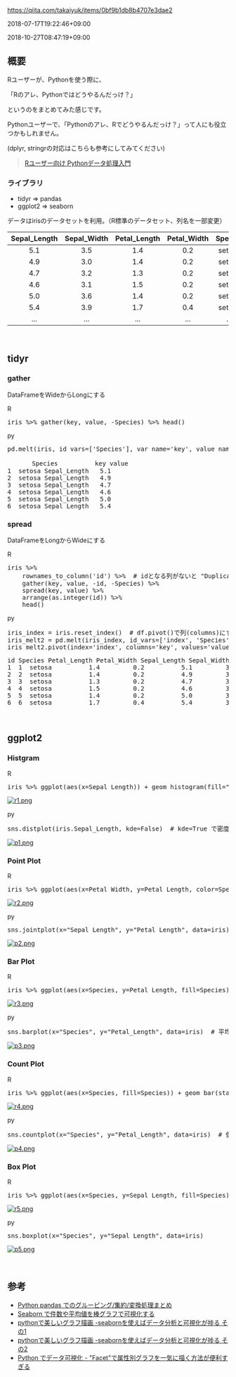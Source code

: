 https://qiita.com/takaiyuk/items/0bf9b1db8b4707e3dae2

2018-07-17T19:22:46+09:00

2018-10-27T08:47:19+09:00


<h2>
<span id="概要" class="fragment"></span><a href="#%E6%A6%82%E8%A6%81"><i class="fa fa-link"></i></a>概要</h2>

<p>Rユーザーが、Pythonを使う際に、</p>

<p>「Rのアレ、Pythonではどうやるんだっけ？」</p>

<p>というのをまとめてみた感じです。</p>

<p>Pythonユーザーで、「Pythonのアレ、Rでどうやるんだっけ？」って人にも役立つかもしれません。</p>

<p>(dplyr, stringrの対応はこちらも参考にしてみてください)</p>

<blockquote>
<p><a href="https://qiita.com/takaiyuk/items/4cb1708a3f886b3d2043" id="reference-23d0a75c48e06ee836b1">Rユーザー向け Pythonデータ処理入門</a></p>
</blockquote>

<h3>
<span id="ライブラリ" class="fragment"></span><a href="#%E3%83%A9%E3%82%A4%E3%83%96%E3%83%A9%E3%83%AA"><i class="fa fa-link"></i></a>ライブラリ</h3>

<ul>
<li>tidyr =&gt; pandas</li>
<li>ggplot2 =&gt; seaborn</li>
</ul>

<p>データはirisのデータセットを利用。（R標準のデータセット、列名を一部変更）</p>

<table>
<thead>
<tr>
<th style="text-align: center">Sepal_Length</th>
<th style="text-align: center">Sepal_Width</th>
<th style="text-align: center">Petal_Length</th>
<th style="text-align: center">Petal_Width</th>
<th style="text-align: center">Species</th>
</tr>
</thead>
<tbody>
<tr>
<td style="text-align: center">5.1</td>
<td style="text-align: center">3.5</td>
<td style="text-align: center">1.4</td>
<td style="text-align: center">0.2</td>
<td style="text-align: center">setosa</td>
</tr>
<tr>
<td style="text-align: center">4.9</td>
<td style="text-align: center">3.0</td>
<td style="text-align: center">1.4</td>
<td style="text-align: center">0.2</td>
<td style="text-align: center">setosa</td>
</tr>
<tr>
<td style="text-align: center">4.7</td>
<td style="text-align: center">3.2</td>
<td style="text-align: center">1.3</td>
<td style="text-align: center">0.2</td>
<td style="text-align: center">setosa</td>
</tr>
<tr>
<td style="text-align: center">4.6</td>
<td style="text-align: center">3.1</td>
<td style="text-align: center">1.5</td>
<td style="text-align: center">0.2</td>
<td style="text-align: center">setosa</td>
</tr>
<tr>
<td style="text-align: center">5.0</td>
<td style="text-align: center">3.6</td>
<td style="text-align: center">1.4</td>
<td style="text-align: center">0.2</td>
<td style="text-align: center">setosa</td>
</tr>
<tr>
<td style="text-align: center">5.4</td>
<td style="text-align: center">3.9</td>
<td style="text-align: center">1.7</td>
<td style="text-align: center">0.4</td>
<td style="text-align: center">setosa</td>
</tr>
<tr>
<td style="text-align: center">...</td>
<td style="text-align: center">...</td>
<td style="text-align: center">...</td>
<td style="text-align: center">...</td>
<td style="text-align: center">...</td>
</tr>
</tbody>
</table>

<p><br></p>

<h2>
<span id="tidyr" class="fragment"></span><a href="#tidyr"><i class="fa fa-link"></i></a>tidyr</h2>

<h3>
<span id="gather" class="fragment"></span><a href="#gather"><i class="fa fa-link"></i></a>gather</h3>

<p>DataFrameをWideからLongにする</p>

<div class="code-frame" data-lang="r">
<div class="code-lang"><span class="bold">R</span></div>
<div class="highlight"><pre><span class="n">iris</span><span class="w"> </span><span class="o">%&gt;%</span><span class="w"> </span><span class="n">gather</span><span class="p">(</span><span class="n">key</span><span class="p">,</span><span class="w"> </span><span class="n">value</span><span class="p">,</span><span class="w"> </span><span class="o">-</span><span class="n">Species</span><span class="p">)</span><span class="w"> </span><span class="o">%&gt;%</span><span class="w"> </span><span class="n">head</span><span class="p">()</span><span class="w">
</span></pre></div>
</div>

<div class="code-frame" data-lang="python">
<div class="code-lang"><span class="bold">py</span></div>
<div class="highlight"><pre><span class="n">pd</span><span class="o">.</span><span class="n">melt</span><span class="p">(</span><span class="n">iris</span><span class="p">,</span> <span class="n">id_vars</span><span class="o">=</span><span class="p">[</span><span class="s">'Species'</span><span class="p">],</span> <span class="n">var_name</span><span class="o">=</span><span class="s">'key'</span><span class="p">,</span> <span class="n">value_name</span><span class="o">=</span><span class="s">'value'</span><span class="p">)</span><span class="o">.</span><span class="n">head</span><span class="p">()</span>
</pre></div>
</div>

<div class="code-frame" data-lang="text"><div class="highlight"><pre>　　　　Species          key value
1  setosa Sepal_Length   5.1
2  setosa Sepal_Length   4.9
3  setosa Sepal_Length   4.7
4  setosa Sepal_Length   4.6
5  setosa Sepal_Length   5.0
6  setosa Sepal_Length   5.4
</pre></div></div>

<h3>
<span id="spread" class="fragment"></span><a href="#spread"><i class="fa fa-link"></i></a>spread</h3>

<p>DataFrameをLongからWideにする</p>

<div class="code-frame" data-lang="r">
<div class="code-lang"><span class="bold">R</span></div>
<div class="highlight"><pre><span class="n">iris</span><span class="w"> </span><span class="o">%&gt;%</span><span class="w"> 
    </span><span class="n">rownames_to_column</span><span class="p">(</span><span class="s1">'id'</span><span class="p">)</span><span class="w"> </span><span class="o">%&gt;%</span><span class="w">  </span><span class="c1"># idとなる列がないと "Duplicate identifiers for rows" というエラーが生じる</span><span class="w">
    </span><span class="n">gather</span><span class="p">(</span><span class="n">key</span><span class="p">,</span><span class="w"> </span><span class="n">value</span><span class="p">,</span><span class="w"> </span><span class="o">-</span><span class="n">id</span><span class="p">,</span><span class="w"> </span><span class="o">-</span><span class="n">Species</span><span class="p">)</span><span class="w"> </span><span class="o">%&gt;%</span><span class="w">
    </span><span class="n">spread</span><span class="p">(</span><span class="n">key</span><span class="p">,</span><span class="w"> </span><span class="n">value</span><span class="p">)</span><span class="w"> </span><span class="o">%&gt;%</span><span class="w"> 
    </span><span class="n">arrange</span><span class="p">(</span><span class="nf">as.integer</span><span class="p">(</span><span class="n">id</span><span class="p">))</span><span class="w"> </span><span class="o">%&gt;%</span><span class="w"> 
    </span><span class="n">head</span><span class="p">()</span><span class="w">
</span></pre></div>
</div>

<div class="code-frame" data-lang="python">
<div class="code-lang"><span class="bold">py</span></div>
<div class="highlight"><pre><span class="n">iris_index</span> <span class="o">=</span> <span class="n">iris</span><span class="o">.</span><span class="n">reset_index</span><span class="p">()</span>  <span class="c1"># df.pivot()で列(columns)にする値と行(index)にする値がユニークでないと、 "ValueError: Index contains duplicate entries, cannot reshape" というエラーが生じる
</span><span class="n">iris_melt2</span> <span class="o">=</span> <span class="n">pd</span><span class="o">.</span><span class="n">melt</span><span class="p">(</span><span class="n">iris_index</span><span class="p">,</span> <span class="n">id_vars</span><span class="o">=</span><span class="p">[</span><span class="s">'index'</span><span class="p">,</span> <span class="s">'Species'</span><span class="p">],</span> <span class="n">var_name</span><span class="o">=</span><span class="s">'key'</span><span class="p">,</span> <span class="n">value_name</span><span class="o">=</span><span class="s">'value'</span><span class="p">)</span>
<span class="n">iris_melt2</span><span class="o">.</span><span class="n">pivot</span><span class="p">(</span><span class="n">index</span><span class="o">=</span><span class="s">'index'</span><span class="p">,</span> <span class="n">columns</span><span class="o">=</span><span class="s">'key'</span><span class="p">,</span> <span class="n">values</span><span class="o">=</span><span class="s">'value'</span><span class="p">)</span><span class="o">.</span><span class="n">head</span><span class="p">()</span>
</pre></div>
</div>

<div class="code-frame" data-lang="text"><div class="highlight"><pre>id Species Petal_Length Petal_Width Sepal_Length Sepal_Width
1  1  setosa          1.4         0.2          5.1         3.5
2  2  setosa          1.4         0.2          4.9         3.0
3  3  setosa          1.3         0.2          4.7         3.2
4  4  setosa          1.5         0.2          4.6         3.1
5  5  setosa          1.4         0.2          5.0         3.6
6  6  setosa          1.7         0.4          5.4         3.9
</pre></div></div>

<p><br></p>

<h2>
<span id="ggplot2" class="fragment"></span><a href="#ggplot2"><i class="fa fa-link"></i></a>ggplot2</h2>

<h3>
<span id="histgram" class="fragment"></span><a href="#histgram"><i class="fa fa-link"></i></a>Histgram</h3>

<div class="code-frame" data-lang="r">
<div class="code-lang"><span class="bold">R</span></div>
<div class="highlight"><pre><span class="n">iris</span><span class="w"> </span><span class="o">%&gt;%</span><span class="w"> </span><span class="n">ggplot</span><span class="p">(</span><span class="n">aes</span><span class="p">(</span><span class="n">x</span><span class="o">=</span><span class="n">Sepal_Length</span><span class="p">))</span><span class="w"> </span><span class="o">+</span><span class="w"> </span><span class="n">geom_histogram</span><span class="p">(</span><span class="n">fill</span><span class="o">=</span><span class="s2">"blue"</span><span class="p">,</span><span class="w"> </span><span class="n">alpha</span><span class="o">=</span><span class="m">0.5</span><span class="p">)</span><span class="w"> </span><span class="o">+</span><span class="w"> </span><span class="n">theme_bw</span><span class="p">()</span><span class="w">
</span></pre></div>
</div>

<p><a href="https://qiita-user-contents.imgix.net/https%3A%2F%2Fqiita-image-store.s3.amazonaws.com%2F0%2F204489%2F25ca622b-17a1-5545-7484-95eeeb6c5b78.png?ixlib=rb-1.2.2&amp;auto=format&amp;gif-q=60&amp;q=75&amp;s=2f218bad68387fb51b25751ff5621fee" target="_blank" rel="nofollow noopener"><img src="https://qiita-user-contents.imgix.net/https%3A%2F%2Fqiita-image-store.s3.amazonaws.com%2F0%2F204489%2F25ca622b-17a1-5545-7484-95eeeb6c5b78.png?ixlib=rb-1.2.2&amp;auto=format&amp;gif-q=60&amp;q=75&amp;s=2f218bad68387fb51b25751ff5621fee" alt="r1.png" data-canonical-src="https://qiita-image-store.s3.amazonaws.com/0/204489/25ca622b-17a1-5545-7484-95eeeb6c5b78.png" srcset="https://qiita-user-contents.imgix.net/https%3A%2F%2Fqiita-image-store.s3.amazonaws.com%2F0%2F204489%2F25ca622b-17a1-5545-7484-95eeeb6c5b78.png?ixlib=rb-1.2.2&amp;auto=format&amp;gif-q=60&amp;q=75&amp;w=1400&amp;fit=max&amp;s=531978ee29d7cf090453b7002748f32f 1x" loading="lazy"></a></p>

<div class="code-frame" data-lang="python">
<div class="code-lang"><span class="bold">py</span></div>
<div class="highlight"><pre><span class="n">sns</span><span class="o">.</span><span class="n">distplot</span><span class="p">(</span><span class="n">iris</span><span class="o">.</span><span class="n">Sepal_Length</span><span class="p">,</span> <span class="n">kde</span><span class="o">=</span><span class="bp">False</span><span class="p">)</span>  <span class="c1"># kde=True で密度曲線
</span></pre></div>
</div>

<p><a href="https://qiita-user-contents.imgix.net/https%3A%2F%2Fqiita-image-store.s3.amazonaws.com%2F0%2F204489%2Fd4d8ff44-c30d-455c-af7b-0244e2f2bfd5.png?ixlib=rb-1.2.2&amp;auto=format&amp;gif-q=60&amp;q=75&amp;s=6e165feaf599763d4f70cfbb59feb30b" target="_blank" rel="nofollow noopener"><img src="https://qiita-user-contents.imgix.net/https%3A%2F%2Fqiita-image-store.s3.amazonaws.com%2F0%2F204489%2Fd4d8ff44-c30d-455c-af7b-0244e2f2bfd5.png?ixlib=rb-1.2.2&amp;auto=format&amp;gif-q=60&amp;q=75&amp;s=6e165feaf599763d4f70cfbb59feb30b" alt="p1.png" data-canonical-src="https://qiita-image-store.s3.amazonaws.com/0/204489/d4d8ff44-c30d-455c-af7b-0244e2f2bfd5.png" srcset="https://qiita-user-contents.imgix.net/https%3A%2F%2Fqiita-image-store.s3.amazonaws.com%2F0%2F204489%2Fd4d8ff44-c30d-455c-af7b-0244e2f2bfd5.png?ixlib=rb-1.2.2&amp;auto=format&amp;gif-q=60&amp;q=75&amp;w=1400&amp;fit=max&amp;s=bf215f4b18d13647487df626621e8a2c 1x" loading="lazy"></a></p>

<h3>
<span id="point-plot" class="fragment"></span><a href="#point-plot"><i class="fa fa-link"></i></a>Point Plot</h3>

<div class="code-frame" data-lang="r">
<div class="code-lang"><span class="bold">R</span></div>
<div class="highlight"><pre><span class="n">iris</span><span class="w"> </span><span class="o">%&gt;%</span><span class="w"> </span><span class="n">ggplot</span><span class="p">(</span><span class="n">aes</span><span class="p">(</span><span class="n">x</span><span class="o">=</span><span class="n">Petal_Width</span><span class="p">,</span><span class="w"> </span><span class="n">y</span><span class="o">=</span><span class="n">Petal_Length</span><span class="p">,</span><span class="w"> </span><span class="n">color</span><span class="o">=</span><span class="n">Species</span><span class="p">))</span><span class="w"> </span><span class="o">+</span><span class="w"> </span><span class="n">geom_point</span><span class="p">()</span><span class="w">
</span></pre></div>
</div>

<p><a href="https://qiita-user-contents.imgix.net/https%3A%2F%2Fqiita-image-store.s3.amazonaws.com%2F0%2F204489%2F02e9ec89-6332-df69-f97f-555d5b0bd3a6.png?ixlib=rb-1.2.2&amp;auto=format&amp;gif-q=60&amp;q=75&amp;s=6ddc557c0f806ffa7ee8d004550cd7a5" target="_blank" rel="nofollow noopener"><img src="https://qiita-user-contents.imgix.net/https%3A%2F%2Fqiita-image-store.s3.amazonaws.com%2F0%2F204489%2F02e9ec89-6332-df69-f97f-555d5b0bd3a6.png?ixlib=rb-1.2.2&amp;auto=format&amp;gif-q=60&amp;q=75&amp;s=6ddc557c0f806ffa7ee8d004550cd7a5" alt="r2.png" data-canonical-src="https://qiita-image-store.s3.amazonaws.com/0/204489/02e9ec89-6332-df69-f97f-555d5b0bd3a6.png" srcset="https://qiita-user-contents.imgix.net/https%3A%2F%2Fqiita-image-store.s3.amazonaws.com%2F0%2F204489%2F02e9ec89-6332-df69-f97f-555d5b0bd3a6.png?ixlib=rb-1.2.2&amp;auto=format&amp;gif-q=60&amp;q=75&amp;w=1400&amp;fit=max&amp;s=d2c521d6abb7b64dbbd6c0d25926330c 1x" loading="lazy"></a></p>

<div class="code-frame" data-lang="python">
<div class="code-lang"><span class="bold">py</span></div>
<div class="highlight"><pre><span class="n">sns</span><span class="o">.</span><span class="n">jointplot</span><span class="p">(</span><span class="n">x</span><span class="o">=</span><span class="s">"Sepal_Length"</span><span class="p">,</span> <span class="n">y</span><span class="o">=</span><span class="s">"Petal_Length"</span><span class="p">,</span> <span class="n">data</span><span class="o">=</span><span class="n">iris</span><span class="p">)</span>
</pre></div>
</div>

<p><a href="https://qiita-user-contents.imgix.net/https%3A%2F%2Fqiita-image-store.s3.amazonaws.com%2F0%2F204489%2F70dd2e06-548f-667e-37fd-e47cbc8d16e0.png?ixlib=rb-1.2.2&amp;auto=format&amp;gif-q=60&amp;q=75&amp;s=10a3ed394dc157025937a6b230aeee22" target="_blank" rel="nofollow noopener"><img src="https://qiita-user-contents.imgix.net/https%3A%2F%2Fqiita-image-store.s3.amazonaws.com%2F0%2F204489%2F70dd2e06-548f-667e-37fd-e47cbc8d16e0.png?ixlib=rb-1.2.2&amp;auto=format&amp;gif-q=60&amp;q=75&amp;s=10a3ed394dc157025937a6b230aeee22" alt="p2.png" data-canonical-src="https://qiita-image-store.s3.amazonaws.com/0/204489/70dd2e06-548f-667e-37fd-e47cbc8d16e0.png" srcset="https://qiita-user-contents.imgix.net/https%3A%2F%2Fqiita-image-store.s3.amazonaws.com%2F0%2F204489%2F70dd2e06-548f-667e-37fd-e47cbc8d16e0.png?ixlib=rb-1.2.2&amp;auto=format&amp;gif-q=60&amp;q=75&amp;w=1400&amp;fit=max&amp;s=9b34bb43b6b284246356b60e39fc283b 1x" loading="lazy"></a></p>

<h3>
<span id="bar-plot" class="fragment"></span><a href="#bar-plot"><i class="fa fa-link"></i></a>Bar Plot</h3>

<div class="code-frame" data-lang="r">
<div class="code-lang"><span class="bold">R</span></div>
<div class="highlight"><pre><span class="n">iris</span><span class="w"> </span><span class="o">%&gt;%</span><span class="w"> </span><span class="n">ggplot</span><span class="p">(</span><span class="n">aes</span><span class="p">(</span><span class="n">x</span><span class="o">=</span><span class="n">Species</span><span class="p">,</span><span class="w"> </span><span class="n">y</span><span class="o">=</span><span class="n">Petal_Length</span><span class="p">,</span><span class="w"> </span><span class="n">fill</span><span class="o">=</span><span class="n">Species</span><span class="p">))</span><span class="w"> </span><span class="o">+</span><span class="w"> </span><span class="n">stat_summary</span><span class="p">(</span><span class="n">fun.y</span><span class="o">=</span><span class="n">mean</span><span class="p">,</span><span class="w"> </span><span class="n">geom</span><span class="o">=</span><span class="s2">"bar"</span><span class="p">,</span><span class="w"> </span><span class="n">alpha</span><span class="o">=</span><span class="m">0.5</span><span class="p">)</span><span class="w"> </span><span class="o">+</span><span class="w"> </span><span class="n">theme_bw</span><span class="p">()</span><span class="w">
</span></pre></div>
</div>

<p><a href="https://qiita-user-contents.imgix.net/https%3A%2F%2Fqiita-image-store.s3.amazonaws.com%2F0%2F204489%2Ffb99793d-2795-2640-d391-c33825dc3c5f.png?ixlib=rb-1.2.2&amp;auto=format&amp;gif-q=60&amp;q=75&amp;s=4e8efb525a77c73744036496aa6b2684" target="_blank" rel="nofollow noopener"><img src="https://qiita-user-contents.imgix.net/https%3A%2F%2Fqiita-image-store.s3.amazonaws.com%2F0%2F204489%2Ffb99793d-2795-2640-d391-c33825dc3c5f.png?ixlib=rb-1.2.2&amp;auto=format&amp;gif-q=60&amp;q=75&amp;s=4e8efb525a77c73744036496aa6b2684" alt="r3.png" data-canonical-src="https://qiita-image-store.s3.amazonaws.com/0/204489/fb99793d-2795-2640-d391-c33825dc3c5f.png" srcset="https://qiita-user-contents.imgix.net/https%3A%2F%2Fqiita-image-store.s3.amazonaws.com%2F0%2F204489%2Ffb99793d-2795-2640-d391-c33825dc3c5f.png?ixlib=rb-1.2.2&amp;auto=format&amp;gif-q=60&amp;q=75&amp;w=1400&amp;fit=max&amp;s=e95c3560da4357c3886a5cf97b4d0111 1x" loading="lazy"></a></p>

<div class="code-frame" data-lang="python">
<div class="code-lang"><span class="bold">py</span></div>
<div class="highlight"><pre><span class="n">sns</span><span class="o">.</span><span class="n">barplot</span><span class="p">(</span><span class="n">x</span><span class="o">=</span><span class="s">"Species"</span><span class="p">,</span> <span class="n">y</span><span class="o">=</span><span class="s">"Petal_Length"</span><span class="p">,</span> <span class="n">data</span><span class="o">=</span><span class="n">iris</span><span class="p">)</span>  <span class="c1"># 平均値
</span></pre></div>
</div>

<p><a href="https://qiita-user-contents.imgix.net/https%3A%2F%2Fqiita-image-store.s3.amazonaws.com%2F0%2F204489%2Fd3b57823-ddf2-b799-6950-f507ca3e1bb0.png?ixlib=rb-1.2.2&amp;auto=format&amp;gif-q=60&amp;q=75&amp;s=680d59a635ef383e90647c258f2650a2" target="_blank" rel="nofollow noopener"><img src="https://qiita-user-contents.imgix.net/https%3A%2F%2Fqiita-image-store.s3.amazonaws.com%2F0%2F204489%2Fd3b57823-ddf2-b799-6950-f507ca3e1bb0.png?ixlib=rb-1.2.2&amp;auto=format&amp;gif-q=60&amp;q=75&amp;s=680d59a635ef383e90647c258f2650a2" alt="p3.png" data-canonical-src="https://qiita-image-store.s3.amazonaws.com/0/204489/d3b57823-ddf2-b799-6950-f507ca3e1bb0.png" srcset="https://qiita-user-contents.imgix.net/https%3A%2F%2Fqiita-image-store.s3.amazonaws.com%2F0%2F204489%2Fd3b57823-ddf2-b799-6950-f507ca3e1bb0.png?ixlib=rb-1.2.2&amp;auto=format&amp;gif-q=60&amp;q=75&amp;w=1400&amp;fit=max&amp;s=4d7bc16b47e9648bb82ea161638a6cf0 1x" loading="lazy"></a></p>

<h3>
<span id="count-plot" class="fragment"></span><a href="#count-plot"><i class="fa fa-link"></i></a>Count Plot</h3>

<div class="code-frame" data-lang="r">
<div class="code-lang"><span class="bold">R</span></div>
<div class="highlight"><pre><span class="n">iris</span><span class="w"> </span><span class="o">%&gt;%</span><span class="w"> </span><span class="n">ggplot</span><span class="p">(</span><span class="n">aes</span><span class="p">(</span><span class="n">x</span><span class="o">=</span><span class="n">Species</span><span class="p">,</span><span class="w"> </span><span class="n">fill</span><span class="o">=</span><span class="n">Species</span><span class="p">))</span><span class="w"> </span><span class="o">+</span><span class="w"> </span><span class="n">geom_bar</span><span class="p">(</span><span class="n">stat</span><span class="o">=</span><span class="s2">"count"</span><span class="p">,</span><span class="w"> </span><span class="n">alpha</span><span class="o">=</span><span class="m">0.5</span><span class="p">)</span><span class="w">
</span></pre></div>
</div>

<p><a href="https://qiita-user-contents.imgix.net/https%3A%2F%2Fqiita-image-store.s3.amazonaws.com%2F0%2F204489%2F791b738f-f4df-2686-0240-9ca1705d91d7.png?ixlib=rb-1.2.2&amp;auto=format&amp;gif-q=60&amp;q=75&amp;s=c138b573daf00b64bb3c23c397e28971" target="_blank" rel="nofollow noopener"><img src="https://qiita-user-contents.imgix.net/https%3A%2F%2Fqiita-image-store.s3.amazonaws.com%2F0%2F204489%2F791b738f-f4df-2686-0240-9ca1705d91d7.png?ixlib=rb-1.2.2&amp;auto=format&amp;gif-q=60&amp;q=75&amp;s=c138b573daf00b64bb3c23c397e28971" alt="r4.png" data-canonical-src="https://qiita-image-store.s3.amazonaws.com/0/204489/791b738f-f4df-2686-0240-9ca1705d91d7.png" srcset="https://qiita-user-contents.imgix.net/https%3A%2F%2Fqiita-image-store.s3.amazonaws.com%2F0%2F204489%2F791b738f-f4df-2686-0240-9ca1705d91d7.png?ixlib=rb-1.2.2&amp;auto=format&amp;gif-q=60&amp;q=75&amp;w=1400&amp;fit=max&amp;s=2168a33a6009bb516222286c842874fd 1x" loading="lazy"></a></p>

<div class="code-frame" data-lang="python">
<div class="code-lang"><span class="bold">py</span></div>
<div class="highlight"><pre><span class="n">sns</span><span class="o">.</span><span class="n">countplot</span><span class="p">(</span><span class="n">x</span><span class="o">=</span><span class="s">"Species"</span><span class="p">,</span> <span class="n">y</span><span class="o">=</span><span class="s">"Petal_Length"</span><span class="p">,</span> <span class="n">data</span><span class="o">=</span><span class="n">iris</span><span class="p">)</span>  <span class="c1"># 個数
</span></pre></div>
</div>

<p><a href="https://qiita-user-contents.imgix.net/https%3A%2F%2Fqiita-image-store.s3.amazonaws.com%2F0%2F204489%2F4e49451c-32a1-c1dc-51c8-22e3aba5eb91.png?ixlib=rb-1.2.2&amp;auto=format&amp;gif-q=60&amp;q=75&amp;s=0ea0a18e92d37f040b74a907644c2d5c" target="_blank" rel="nofollow noopener"><img src="https://qiita-user-contents.imgix.net/https%3A%2F%2Fqiita-image-store.s3.amazonaws.com%2F0%2F204489%2F4e49451c-32a1-c1dc-51c8-22e3aba5eb91.png?ixlib=rb-1.2.2&amp;auto=format&amp;gif-q=60&amp;q=75&amp;s=0ea0a18e92d37f040b74a907644c2d5c" alt="p4.png" data-canonical-src="https://qiita-image-store.s3.amazonaws.com/0/204489/4e49451c-32a1-c1dc-51c8-22e3aba5eb91.png" srcset="https://qiita-user-contents.imgix.net/https%3A%2F%2Fqiita-image-store.s3.amazonaws.com%2F0%2F204489%2F4e49451c-32a1-c1dc-51c8-22e3aba5eb91.png?ixlib=rb-1.2.2&amp;auto=format&amp;gif-q=60&amp;q=75&amp;w=1400&amp;fit=max&amp;s=0a34c8168f0127366888e2c8a8652e3d 1x" loading="lazy"></a></p>

<h3>
<span id="box-plot" class="fragment"></span><a href="#box-plot"><i class="fa fa-link"></i></a>Box Plot</h3>

<div class="code-frame" data-lang="r">
<div class="code-lang"><span class="bold">R</span></div>
<div class="highlight"><pre><span class="n">iris</span><span class="w"> </span><span class="o">%&gt;%</span><span class="w"> </span><span class="n">ggplot</span><span class="p">(</span><span class="n">aes</span><span class="p">(</span><span class="n">x</span><span class="o">=</span><span class="n">Species</span><span class="p">,</span><span class="w"> </span><span class="n">y</span><span class="o">=</span><span class="n">Sepal_Length</span><span class="p">,</span><span class="w"> </span><span class="n">fill</span><span class="o">=</span><span class="n">Species</span><span class="p">))</span><span class="w"> </span><span class="o">+</span><span class="w"> </span><span class="n">geom_boxplot</span><span class="p">(</span><span class="n">alpha</span><span class="o">=</span><span class="m">0.5</span><span class="p">)</span><span class="w">
</span></pre></div>
</div>

<p><a href="https://qiita-user-contents.imgix.net/https%3A%2F%2Fqiita-image-store.s3.amazonaws.com%2F0%2F204489%2F1d9abba1-3e1c-a4f2-9c40-e51f57f8db99.png?ixlib=rb-1.2.2&amp;auto=format&amp;gif-q=60&amp;q=75&amp;s=984c0783256b00bbe60f8bf42acca339" target="_blank" rel="nofollow noopener"><img src="https://qiita-user-contents.imgix.net/https%3A%2F%2Fqiita-image-store.s3.amazonaws.com%2F0%2F204489%2F1d9abba1-3e1c-a4f2-9c40-e51f57f8db99.png?ixlib=rb-1.2.2&amp;auto=format&amp;gif-q=60&amp;q=75&amp;s=984c0783256b00bbe60f8bf42acca339" alt="r5.png" data-canonical-src="https://qiita-image-store.s3.amazonaws.com/0/204489/1d9abba1-3e1c-a4f2-9c40-e51f57f8db99.png" srcset="https://qiita-user-contents.imgix.net/https%3A%2F%2Fqiita-image-store.s3.amazonaws.com%2F0%2F204489%2F1d9abba1-3e1c-a4f2-9c40-e51f57f8db99.png?ixlib=rb-1.2.2&amp;auto=format&amp;gif-q=60&amp;q=75&amp;w=1400&amp;fit=max&amp;s=4c7e03acac30a15a0a37f8fbd5274a9f 1x" loading="lazy"></a></p>

<div class="code-frame" data-lang="python">
<div class="code-lang"><span class="bold">py</span></div>
<div class="highlight"><pre><span class="n">sns</span><span class="o">.</span><span class="n">boxplot</span><span class="p">(</span><span class="n">x</span><span class="o">=</span><span class="s">"Species"</span><span class="p">,</span> <span class="n">y</span><span class="o">=</span><span class="s">"Sepal_Length"</span><span class="p">,</span> <span class="n">data</span><span class="o">=</span><span class="n">iris</span><span class="p">)</span>
</pre></div>
</div>

<p><a href="https://qiita-user-contents.imgix.net/https%3A%2F%2Fqiita-image-store.s3.amazonaws.com%2F0%2F204489%2F36929daa-9f14-09f9-9ee6-22a2c77b29a0.png?ixlib=rb-1.2.2&amp;auto=format&amp;gif-q=60&amp;q=75&amp;s=396f19a50e625aa4ffc480a06ef3540f" target="_blank" rel="nofollow noopener"><img src="https://qiita-user-contents.imgix.net/https%3A%2F%2Fqiita-image-store.s3.amazonaws.com%2F0%2F204489%2F36929daa-9f14-09f9-9ee6-22a2c77b29a0.png?ixlib=rb-1.2.2&amp;auto=format&amp;gif-q=60&amp;q=75&amp;s=396f19a50e625aa4ffc480a06ef3540f" alt="p5.png" data-canonical-src="https://qiita-image-store.s3.amazonaws.com/0/204489/36929daa-9f14-09f9-9ee6-22a2c77b29a0.png" srcset="https://qiita-user-contents.imgix.net/https%3A%2F%2Fqiita-image-store.s3.amazonaws.com%2F0%2F204489%2F36929daa-9f14-09f9-9ee6-22a2c77b29a0.png?ixlib=rb-1.2.2&amp;auto=format&amp;gif-q=60&amp;q=75&amp;w=1400&amp;fit=max&amp;s=f6314f63745ae3703c61c47b4dab2878 1x" loading="lazy"></a></p>

<p><br></p>

<h2>
<span id="参考" class="fragment"></span><a href="#%E5%8F%82%E8%80%83"><i class="fa fa-link"></i></a>参考</h2>

<ul>
<li><a href="http://sinhrks.hatenablog.com/entry/2014/10/13/005327" rel="nofollow noopener" target="_blank">Python pandas でのグルーピング/集約/変換処理まとめ</a></li>
<li><a href="https://pythondatascience.plavox.info/seaborn/%E6%A3%92%E3%82%B0%E3%83%A9%E3%83%95" rel="nofollow noopener" target="_blank">Seaborn で件数や平均値を棒グラフで可視化する</a></li>
<li><a href="https://qiita.com/hik0107/items/3dc541158fceb3156ee0" id="reference-53f4f56951b0dfe1bb30">pythonで美しいグラフ描画 -seabornを使えばデータ分析と可視化が捗る その1</a></li>
<li><a href="https://qiita.com/hik0107/items/7233ca334b2a5e1ca924" id="reference-e7b08baa92e457898368">pythonで美しいグラフ描画 -seabornを使えばデータ分析と可視化が捗る その2</a></li>
<li><a href="https://qiita.com/hik0107/items/865b75ae486728cb0006" id="reference-f1d9848f5ca2c6522462">Python でデータ可視化 - "Facet"で属性別グラフを一気に描く方法が便利すぎる</a></li>
</ul>
